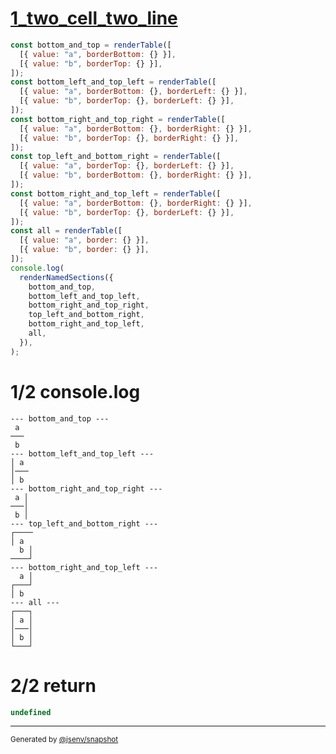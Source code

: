 # [1_two_cell_two_line](../../table_2_cells.test.mjs#L59)

```js
const bottom_and_top = renderTable([
  [{ value: "a", borderBottom: {} }],
  [{ value: "b", borderTop: {} }],
]);
const bottom_left_and_top_left = renderTable([
  [{ value: "a", borderBottom: {}, borderLeft: {} }],
  [{ value: "b", borderTop: {}, borderLeft: {} }],
]);
const bottom_right_and_top_right = renderTable([
  [{ value: "a", borderBottom: {}, borderRight: {} }],
  [{ value: "b", borderTop: {}, borderRight: {} }],
]);
const top_left_and_bottom_right = renderTable([
  [{ value: "a", borderTop: {}, borderLeft: {} }],
  [{ value: "b", borderBottom: {}, borderRight: {} }],
]);
const bottom_right_and_top_left = renderTable([
  [{ value: "a", borderBottom: {}, borderRight: {} }],
  [{ value: "b", borderTop: {}, borderLeft: {} }],
]);
const all = renderTable([
  [{ value: "a", border: {} }],
  [{ value: "b", border: {} }],
]);
console.log(
  renderNamedSections({
    bottom_and_top,
    bottom_left_and_top_left,
    bottom_right_and_top_right,
    top_left_and_bottom_right,
    bottom_right_and_top_left,
    all,
  }),
);
```

# 1/2 console.log

```console
--- bottom_and_top ---
 a 
───
 b 
--- bottom_left_and_top_left ---
│ a 
│───
│ b 
--- bottom_right_and_top_right ---
 a │
───│
 b │
--- top_left_and_bottom_right ---
┌────
│ a  
  b │
────┘
--- bottom_right_and_top_left ---
  a │
┌───┘
│ b  
--- all ---
┌───┐
│ a │
│───│
│ b │
└───┘
```

# 2/2 return

```js
undefined
```

---

<sub>
  Generated by <a href="https://github.com/jsenv/core/tree/main/packages/independent/snapshot">@jsenv/snapshot</a>
</sub>
